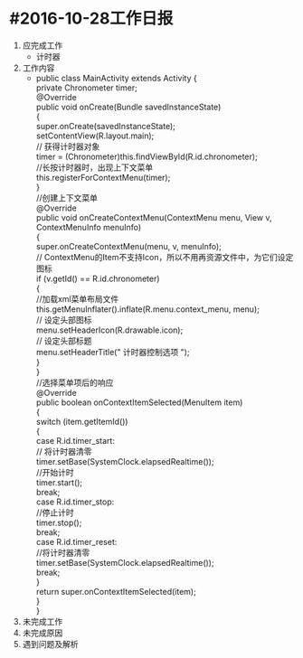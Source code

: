 #2016-10-28工作日报
====================

1. 应完成工作
      * 计时器
2. 工作内容
      * public class MainActivity extends Activity {  
          private Chronometer timer;  
          @Override  
          public void onCreate(Bundle savedInstanceState)  
          {  
              super.onCreate(savedInstanceState);  
              setContentView(R.layout.main);  
              // 获得计时器对象  
              timer = (Chronometer)this.findViewById(R.id.chronometer);  
              //长按计时器时，出现上下文菜单  
              this.registerForContextMenu(timer);  
          }  
          //创建上下文菜单  
          @Override  
          public void onCreateContextMenu(ContextMenu menu, View v,  
                  ContextMenuInfo menuInfo)  
          {  
              super.onCreateContextMenu(menu, v, menuInfo);  
              // ContextMenu的Item不支持Icon，所以不用再资源文件中，为它们设定图标  
              if (v.getId() == R.id.chronometer)  
              {  
                  //加载xml菜单布局文件  
                  this.getMenuInflater().inflate(R.menu.context_menu, menu);  
                  // 设定头部图标  
                  menu.setHeaderIcon(R.drawable.icon);   
                  // 设定头部标题  
                  menu.setHeaderTitle(" 计时器控制选项 ");  
              }  
          }  
          //选择菜单项后的响应  
          @Override  
          public boolean onContextItemSelected(MenuItem item)  
          {  
              switch (item.getItemId())  
              {  
              case R.id.timer_start:  
                  // 将计时器清零  
                  timer.setBase(SystemClock.elapsedRealtime());   
                  //开始计时  
                  timer.start();  
                  break;  
              case R.id.timer_stop:  
                  //停止计时  
                  timer.stop();  
                  break;  
              case R.id.timer_reset:  
                  //将计时器清零  
                  timer.setBase(SystemClock.elapsedRealtime());   
                  break;  
              }  
              return super.onContextItemSelected(item);  
          }  
        }  
3. 未完成工作
4. 未完成原因
5. 遇到问题及解析
